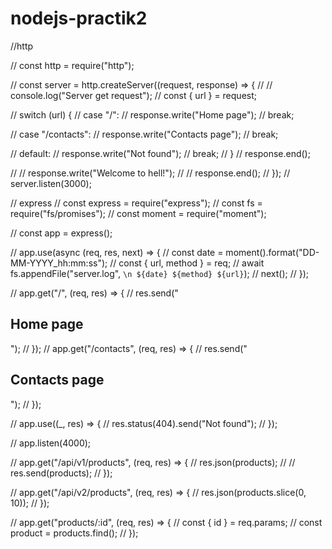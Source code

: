 # nodejs-practik2

//http

// const http = require("http");

// const server = http.createServer((request, response) => {
// // console.log("Server get request");
// const { url } = request;

// switch (url) {
// case "/":
// response.write("Home page");
// break;

// case "/contacts":
// response.write("Contacts page");
// break;

// default:
// response.write("Not found");
// break;
// }
// response.end();

// // response.write("Welcome to hell!");
// // response.end();
// });
// server.listen(3000);

// express
// const express = require("express");
// const fs = require("fs/promises");
// const moment = require("moment");

// const app = express();

// app.use(async (req, res, next) => {
// const date = moment().format("DD-MM-YYYY_hh:mm:ss");
// const { url, method } = req;
// await fs.appendFile("server.log", `\n ${date} ${method} ${url}`);
// next();
// });

// app.get("/", (req, res) => {
// res.send("<h2>Home page</h2>");
// });
// app.get("/contacts", (req, res) => {
// res.send("<h2>Contacts page</h2>");
// });

// app.use((\_, res) => {
// res.status(404).send("Not found");
// });

// app.listen(4000);

// app.get("/api/v1/products", (req, res) => {
// res.json(products);
// // res.send(products);
// });

// app.get("/api/v2/products", (req, res) => {
// res.json(products.slice(0, 10));
// });

// app.get("products/:id", (req, res) => {
// const { id } = req.params;
// const product = products.find();
// });
